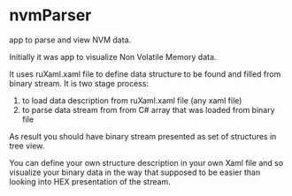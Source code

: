 # nvmParser
app to parse and view NVM data.

Initially it was app to visualize Non Volatile Memory data.

It uses ruXaml.xaml file to define data structure to be found and filled from binary stream.
It is two stage process:
1. to load data description from ruXaml.xaml file (any xaml file)
2. to parse data stream from from C# array that was loaded from binary file

As result you should have binary stream presented as set of structures in tree view.

You can define your own structure description in your own Xaml file and so visualize your binary data in the way that supposed to be easier than looking into HEX presentation of the stream.

